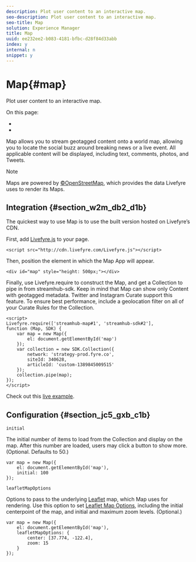 ```yaml
---
description: Plot user content to an interactive map.
seo-description: Plot user content to an interactive map.
seo-title: Map
solution: Experience Manager
title: Map
uuid: ee232ee2-b083-4181-bfbc-d28f84d33abb
index: y
internal: n
snippet: y
---
```


# Map{#map}

Plot user content to an interactive map.

On this page:

* [](#c_map_integration/section_w2m_db2_d1b) 
* [](#c_map_integration/section_jc5_gxb_c1b)

Map allows you to stream geotagged content onto a world map, allowing you to locate the social buzz around breaking news or a live event. All applicable content will be displayed, including text, comments, photos, and Tweets.

>[!NOTE]
>
>Maps are powered by [©OpenStreetMap](http://www.openstreetmap.org/copyright), which provides the data Livefyre uses to render its Maps.

## Integration {#section_w2m_db2_d1b}

The quickest way to use Map is to use the built version hosted on Livefyre’s CDN.

First, add [Livefyre.js](https://github.com/Livefyre/Livefyre.js) to your page.

```
<script src="http://cdn.livefyre.com/Livefyre.js"></script> 

```

Then, position the element in which the Map App will appear.

```
<div id="map" style="height: 500px;"></div>
```

Finally, use Livefyre.require to construct the Map, and get a Collection to pipe in from streamhub-sdk. Keep in mind that Map can show only Content with geotagged metadata. Twitter and Instagram Curate support this feature. To ensure best performance, include a geolocation filter on all of your Curate Rules for the Collection.

```
<script> 
Livefyre.require(['streamhub-map#1', 'streamhub-sdk#2'], 
function (Map, SDK) { 
    var map = new Map({ 
        el: document.getElementById('map') 
    }); 
    var collection = new SDK.Collection({ 
        network: 'strategy-prod.fyre.co', 
        siteId: 340628, 
        articleId: 'custom-1389845009515' 
    }); 
    collection.pipe(map); 
}); 
</script>
```

Check out this [live example](http://codepen.io/cheung31/pen/wkmbF).

## Configuration {#section_jc5_gxb_c1b}

`initial`

The initial number of items to load from the Collection and display on the map. After this number are loaded, users may click a button to show more. (Optional. Defaults to 50.)

```
var map = new Map({ 
    el: document.getElementById('map'), 
    initial: 100 
});
```

`leafletMapOptions`

Options to pass to the underlying [Leaflet](http://leafletjs.com/) map, which Map uses for rendering. Use this option to set [Leaflet Map Options](http://leafletjs.com/reference.html#map-options), including the initial centerpoint of the map, and initial and maximum zoom levels. (Optional.)

```
var map = new Map({ 
    el: document.getElementById('map'), 
    leafletMapOptions: { 
        center: [37.774, -122.4], 
        zoom: 15 
    } 
});
```

